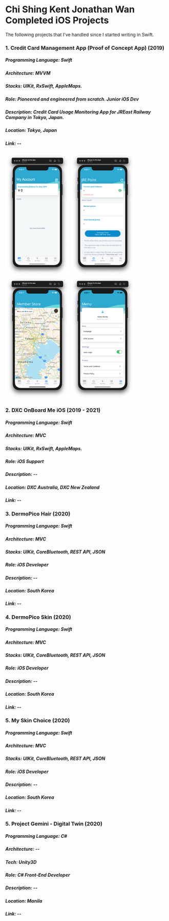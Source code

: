 # Chi Shing Kent Jonathan Wan Completed iOS Projects
The following projects that I've handled since I started writing in Swift.

### 1. Credit Card Management App (Proof of Concept App) (2019)

##### Programming Language: Swift

##### Architecture: MVVM

##### Stacks: UIKit, RxSwift, AppleMaps.

##### Role: Pioneered and engineered from scratch. Junior iOS Dev

##### Description: Credit Card Usage Monitoring App for JREast Railway Company in Tokyo, Japan.

##### Location: Tokyo, Japan

##### Link: --

<p float="left">
  <img src="images/Screen%20Shot%202021-01-20%20at%204.31.14%20PM.png" width="200" />
  <img src="images/Screen%20Shot%202021-01-20%20at%204.31.28%20PM.png" width="200" /> 
  <img src="images/Screen%20Shot%202021-01-20%20at%204.31.42%20PM.png" width="200" />
  <img src="images/Screen%20Shot%202021-01-20%20at%204.31.51%20PM.png" width="200" />
</p>

### 2. DXC OnBoard Me iOS (2019 - 2021)


##### Programming Language: Swift

##### Architecture: MVC

##### Stacks: UIKit, RxSwift, AppleMaps.

##### Role: iOS Support

##### Description: --

##### Location: DXC Australia, DXC New Zealand

##### Link: --

### 3. DermoPico Hair (2020)


##### Programming Language: Swift

##### Architecture: MVC

##### Stacks: UIKit, CoreBluetooth, REST API, JSON

##### Role: iOS Developer

##### Description: --

##### Location: South Korea

##### Link: --

### 4. DermoPico Skin (2020)


##### Programming Language: Swift

##### Architecture: MVC

##### Stacks: UIKit, CoreBluetooth, REST API, JSON

##### Role: iOS Developer

##### Description: --

##### Location: South Korea

##### Link: --

### 5. My Skin Choice (2020)


##### Programming Language: Swift

##### Architecture: MVC

##### Stacks: UIKit, CoreBluetooth, REST API, JSON

##### Role: iOS Developer

##### Description: --

##### Location: South Korea

##### Link: --

### 5. Project Gemini - Digital Twin (2020)


##### Programming Language: C#

##### Architecture: --

##### Tech: Unity3D

##### Role: C# Front-End Developer

##### Description: --

##### Location: Manila

##### Link: --
